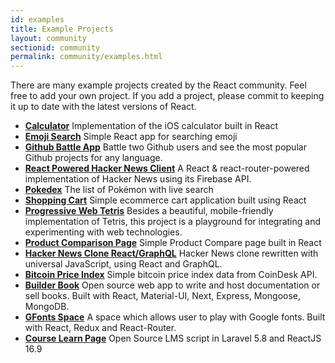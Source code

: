 ```yaml
---
id: examples
title: Example Projects
layout: community
sectionid: community
permalink: community/examples.html
---
```


There are many example projects created by the React community. Feel free to add your own project. If you add a project, please commit to keeping it up to date with the latest versions of React.


* **[Calculator](https://github.com/ahfarmer/calculator)** Implementation of the iOS calculator built in React
* **[Emoji Search](https://github.com/ahfarmer/emoji-search)** Simple React app for searching emoji
* **[Github Battle App](https://tm.dev/react-course-project/)** Battle two Github users and see the most popular Github projects for any language.
* **[React Powered Hacker News Client](https://github.com/insin/react-hn)** A React & react-router-powered implementation of Hacker News using its Firebase API.
* **[Pokedex](https://github.com/alik0211/pokedex)** The list of Pokémon with live search
* **[Shopping Cart](https://github.com/jeffersonRibeiro/react-shopping-cart)** Simple ecommerce cart application built using React
* **[Progressive Web Tetris](https://github.com/skidding/flatris)** Besides a beautiful, mobile-friendly implementation of Tetris, this project is a playground for integrating and experimenting with web technologies.
* **[Product Comparison Page](https://github.com/Rhymond/product-compare-react)** Simple Product Compare page built in React
* **[Hacker News Clone React/GraphQL](https://github.com/clintonwoo/hackernews-react-graphql)** Hacker News clone rewritten with universal JavaScript, using React and GraphQL.
* **[Bitcoin Price Index](https://github.com/mrkjlchvz/bitcoin-price-index)** Simple bitcoin price index data from CoinDesk API.
* **[Builder Book](https://github.com/builderbook/builderbook)** Open source web app to write and host documentation or sell books. Built with React, Material-UI, Next, Express, Mongoose, MongoDB.
* **[GFonts Space](https://github.com/pankajladhar/GFontsSpace)** A space which allows user to play with Google fonts. Built with React, Redux and React-Router.
* **[Course Learn Page](https://github.com/ulearnpro/ulearn)** Open Source LMS script in Laravel 5.8 and ReactJS 16.9
